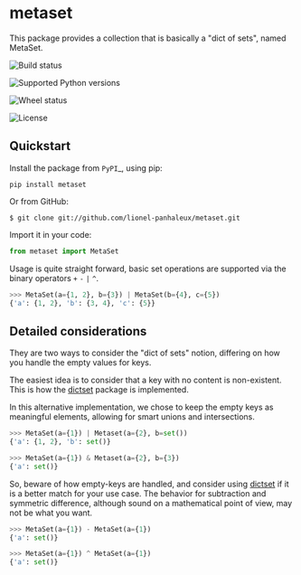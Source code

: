 # metaset

This package provides a collection that is basically a "dict of sets", named MetaSet.

![Build status](https://secure.travis-ci.org/lionel-panhaleux/metaset.png?branch=master)

![Supported Python versions](https://img.shields.io/pypi/pyversions/metaset.svg)

![Wheel status](https://img.shields.io/pypi/wheel/metaset.svg)

![License](https://img.shields.io/pypi/l/metaset.svg)

## Quickstart

Install the package from `PyPI`_, using pip:

```
pip install metaset
```

Or from GitHub:

```
$ git clone git://github.com/lionel-panhaleux/metaset.git
```

Import it in your code:

```python
from metaset import MetaSet
```

Usage is quite straight forward,
basic set operations are supported via the binary operators `+` `-` `|` `^`.

```python
>>> MetaSet(a={1, 2}, b={3}) | MetaSet(b={4}, c={5})
{'a': {1, 2}, 'b': {3, 4}, 'c': {5}}
```

## Detailed considerations

They are two ways to consider the "dict of sets" notion,
differing on how you handle the empty values for keys.

The easiest idea is to consider that a key with no content is non-existent.
This is how the [dictset](https://code.google.com/archive/p/dictset/) package is implemented.

In this alternative implementation, we chose to keep the empty keys as meaningful elements,
allowing for smart unions and intersections.

```python
>>> MetaSet(a={1}) | Metaset(a={2}, b=set())
{'a': {1, 2}, 'b': set()}

>>> MetaSet(a={1}) & Metaset(a={2}, b={3})
{'a': set()}
```

So, beware of how empty-keys are handled,
and consider using [dictset](https://code.google.com/archive/p/dictset/)
if it is a better match for your use case.
The behavior for subtraction and symmetric difference,
although sound on a mathematical point of view, may not be what you want.

```python
>>> MetaSet(a={1}) - MetaSet(a={1})
{'a': set()}

>>> MetaSet(a={1}) ^ MetaSet(a={1})
{'a': set()}
```
